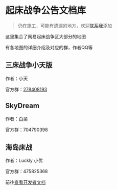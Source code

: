# 起床战争公告文档库

> 仍在施工，可能有遗漏的地方，欢迎[联系我](http://urls.xiaotian.buzz/uhrDp)添加

这里集合了网易起床战争区大部分的地图

有各地图的详细介绍及对应的群，作者QQ等

## 三床战争小天版

作者：小天

官方群：[278408193](https://jq.qq.com/?k=1S8H9L7z)

## SkyDream

作者：白菜

官方群：704790398

## 海岛床战

作者：Luckly 小优

官方群：475825368

前往[查看开发者文档](/BedWars_island/Developers.md)
